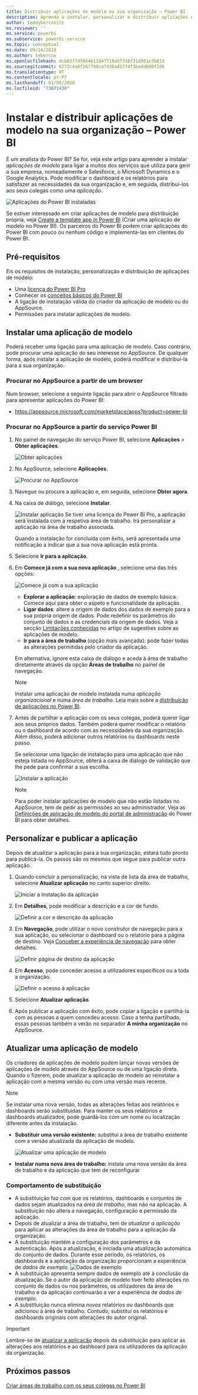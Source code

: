 ```yaml
---
title: Distribuir aplicações de modelo na sua organização – Power BI
description: Aprenda a instalar, personalizar e distribuir aplicações de modelo na sua organização com o Power BI.
author: teddybercovitz
ms.reviewer: ''
ms.service: powerbi
ms.subservice: powerbi-service
ms.topic: conceptual
ms.date: 09/14/2019
ms.author: tebercov
ms.openlocfilehash: dcb037fdf064611947719a57316f31d901e3b81d
ms.sourcegitcommit: 6272c4a0f267708ca7d38a45774f3bedd680f2d6
ms.translationtype: HT
ms.contentlocale: pt-PT
ms.lasthandoff: 01/06/2020
ms.locfileid: "73871430"
---
```

# <a name="install-and-distribute-template-apps-in-your-organization---power-bi"></a>Instalar e distribuir aplicações de modelo na sua organização – Power BI

É um analista do Power BI? Se for, veja este artigo para aprender a instalar *aplicações de modelo* para ligar a muitos dos serviços que utiliza para gerir a sua empresa, nomeadamente o Salesforce, o Microsoft Dynamics e o Google Analytics. Pode modificar o dashboard e os relatórios para satisfazer as necessidades da sua organização e, em seguida, distribuí-los aos seus colegas como uma *aplicação*. 

![Aplicações do Power BI instaladas](media/service-template-apps-install-distribute/power-bi-get-apps.png)

Se estiver interessado em criar aplicações de modelo para distribuição própria, veja [Create a template app in Power BI](service-template-apps-create.md) (Criar uma aplicação de modelo no Power BI). Os parceiros do Power BI podem criar aplicações do Power BI com pouco ou nenhum código e implementá-las em clientes do Power BI. 

## <a name="prerequisites"></a>Pré-requisitos  

Eis os requisitos de instalação, personalização e distribuição de aplicações de modelo: 

- Uma [licença do Power BI Pro](service-self-service-signup-for-power-bi.md)
- Conhecer os [conceitos básicos do Power BI](service-basic-concepts.md)
- A ligação de instalação válida do criador da aplicação de modelo ou do AppSource. 
- Permissões para instalar aplicações de modelo. 

## <a name="install-a-template-app"></a>Instalar uma aplicação de modelo

Poderá receber uma ligação para uma aplicação de modelo. Caso contrário, pode procurar uma aplicação do seu interesse no AppSource. De qualquer forma, após instalar a aplicação de modelo, poderá modificar e distribuí-la para a sua organização.

### <a name="search-appsource-from-a-browser"></a>Procurar no AppSource a partir de um browser

Num browser, selecione a seguinte ligação para abrir o AppSource filtrado para apresentar aplicações do Power BI:

- https://appsource.microsoft.com/marketplace/apps?product=power-bi

### <a name="search-appsource-from-the-power-bi-service"></a>Procurar no AppSource a partir do serviço Power BI

1. No painel de navegação do serviço Power BI, selecione **Aplicações** > **Obter aplicações**.

    ![Obter aplicações](media/service-template-apps-install-distribute/power-bi-get-apps-arrow.png)

2. No AppSource, selecione **Aplicações**.

    ![Procurar no AppSource](media/service-template-apps-install-distribute/power-bi-appsource.png)

3. Navegue ou procure a aplicação e, em seguida, selecione **Obter agora**.

4. Na caixa de diálogo, selecione **Instalar**.

    ![Instalar aplicação](media/service-template-apps-install-distribute/power-install-dialog.png) Se tiver uma licença do Power BI Pro, a aplicação será instalada com a respetiva área de trabalho. Irá personalizar a aplicação na área de trabalho associada.

    Quando a instalação for concluída com êxito, será apresentada uma notificação a indicar que a sua nova aplicação está pronta.
4. Selecione **Ir para a aplicação**.
5. Em **Comece já com a sua nova aplicação** , selecione uma das três opções:

    ![Comece já com a sua aplicação](media/service-template-apps-create/power-bi-template-app-get-started.png)

    - **Explorar a aplicação**: exploração de dados de exemplo básica. Comece aqui para obter o aspeto e funcionalidade da aplicação. 
    - **Ligar dados**: altere a origem de dados dos dados de exemplo para a sua própria origem de dados. Pode redefinir os parâmetros do conjunto de dados e as credenciais da origem de dados. Veja a secção [Limitações conhecidas](service-template-apps-tips.md#known-limitations) no artigo de sugestões sobre as aplicações de modelo. 
    - **Ir para a área de trabalho** (opção mais avançada): pode fazer todas as alterações permitidas pelo criador da aplicação.

    Em alternativa, ignore esta caixa de diálogo e aceda à área de trabalho diretamente através da opção **Áreas de trabalho** no painel de navegação.
    >[!NOTE]
    >Instalar uma aplicação de modelo instalada numa *aplicação organizacional* e numa *área de trabalho*. Leia mais sobre a [distribuição de aplicações no Power BI](service-create-distribute-apps.md).
 
6. Antes de partilhar a aplicação com os seus colegas, poderá querer ligar aos seus próprios dados. Também poderá querer modificar o relatório ou o dashboard de acordo com as necessidades da sua organização. Além disso, poderá adicionar outros relatórios ou dashboards neste passo.

   Se selecionar uma ligação de instalação para uma aplicação que não esteja listada no AppSource, obterá a caixa de diálogo de validação que lhe pede para confirmar a sua escolha.

   ![Instalar a aplicação](media/service-template-apps-install-distribute/power-install-unvalidated-dialog.png)

   >[!NOTE]
   >Para poder instalar aplicações de modelo que não estão listadas no AppSource, tem de pedir as permissões ao seu administrador. Veja as [Definições de aplicação de modelo do portal de administração](service-admin-portal.md#template-apps-settings) do Power BI para obter detalhes.

## <a name="customize-and-publish-the-app"></a>Personalizar e publicar a aplicação

Depois de atualizar a aplicação para a sua organização, estará tudo pronto para publicá-la. Os passos são os mesmos que segue para publicar outra aplicação.

1. Quando concluir a personalização, na vista de lista da área de trabalho, selecione **Atualizar aplicação** no canto superior direito.  

    ![Iniciar a instalação da aplicação](media/service-template-apps-install-distribute/power-bi-start-install-app.png)

2. Em **Detalhes**, pode modificar a descrição e a cor de fundo.

   ![Definir a cor e descrição da aplicação](media/service-template-apps-install-distribute/power-bi-install-app-details.png)

3. Em **Navegação**, pode utilizar o novo construtor de navegação para a sua aplicação, ou selecionar o dashboard ou o relatório para a página de destino. Veja [Conceber a experiência de navegação](service-create-distribute-apps.md#design-the-navigation-experience) para obter detalhes.

   ![Definir página de destino da aplicação](media/service-template-apps-install-distribute/power-bi-install-app-content.png)

4. Em **Acesso**, pode conceder acesso a utilizadores específicos ou a toda a organização.  

   ![Definir o acesso à aplicação](media/service-template-apps-install-distribute/power-bi-install-access.png)

5. Selecione **Atualizar aplicação**. 

6. Após publicar a aplicação com êxito, pode copiar a ligação e partilhá-la com as pessoas a quem concedeu acesso. Caso a tenha partilhado, essas pessoas também a verão no separador **A minha organização** no AppSource.

## <a name="update-a-template-app"></a>Atualizar uma aplicação de modelo

Os criadores de aplicações de modelo podem lançar novas versões de aplicações de modelo através do AppSource ou de uma ligação direta. Quando o fizerem, pode atualizar a aplicação de modelo ao reinstalar a aplicação com a mesma versão ou com uma versão mais recente.

  >[!NOTE]
  >Se instalar uma nova versão, todas as alterações feitas aos relatórios e dashboards serão substituídas. Para manter os seus relatórios e dashboards atualizados, pode guardá-los com um nome ou localização diferente antes da instalação.

- **Substituir uma versão existente:** substitui a área de trabalho existente com a versão atualizada da aplicação de modelo.

   ![Atualizar uma aplicação de modelo](media/service-template-apps-install-distribute/power-bi-update-app-overwrite.png)

- **Instalar numa nova área de trabalho:** instala uma nova versão da área de trabalho e da aplicação que tem de reconfigurar

### <a name="overwrite-behavior"></a>Comportamento de substituição

* A substituição faz com que os relatórios, dashboards e conjuntos de dados sejam atualizados na *área de trabalho*, mas não na aplicação. A substituição não altera a navegação, configuração e permissão da aplicação.
* Depois de atualizar a área de trabalho, tem de *atualizar a aplicação* para aplicar as alterações da área de trabalho para a aplicação da organização.
* A substituição mantém a configuração dos parâmetros e da autenticação. Após a atualização, é iniciada uma atualização automática do conjunto de dados. Durante esse período, os relatórios, os dashboards e a aplicação da organização proporcionam a experiência de *dados de exemplo*.
  ![Dados de exemplo](media/service-template-apps-install-distribute/power-bi-sample-data.png)
* A substituição apresenta sempre dados de exemplo até à conclusão da atualização. Se o autor da aplicação de modelo tiver feito alterações no conjunto de dados ou nos parâmetros, os utilizadores da área de trabalho e da aplicação continuarão a ver a experiência de *dados de exemplo*.
* A substituição nunca elimina *novos* relatórios ou dashboards que adicionou à área de trabalho. Contudo, substitui os relatórios e dashboards originais com alterações do autor original.

>[!IMPORTANT]
>Lembre-se de [atualizar a aplicação](#customize-and-publish-the-app) depois da substituição para aplicar as alterações aos relatórios e ao dashboard para os utilizadores da aplicação da organização.

## <a name="next-steps"></a>Próximos passos

[Criar áreas de trabalho com os seus colegas no Power BI](service-create-workspaces.md)
